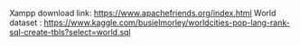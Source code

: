 
Xampp download link: https://www.apachefriends.org/index.html
World dataset : https://www.kaggle.com/busielmorley/worldcities-pop-lang-rank-sql-create-tbls?select=world.sql
